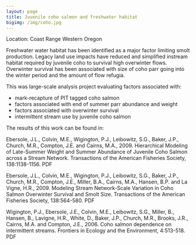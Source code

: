 ```yaml
---
layout: page
title: Juvenile coho salmon and freshwater habitat
bigimg: /img/coho.jpg
---
```



Location: Coast Range Western Oregon

Freshwater water habitat has been identified as a major factor limiting 
smolt production. Legacy land use impacts have reduced and simplified 
instream habitat required by juvenile coho to survival high overwinter 
flows. Overwinter survival has been associated with size of coho parr 
going into the winter period and the amount of flow refugia. 


This was large-scale analysis project evaluating factors associated with:

* mark-recapture of PIT tagged coho salmon
* factors associated with end of summer parr abundance and weight
* factors associated with overwinter survival
* intermittent stream use by juvenile coho salmon 


The results of this work can be found in:

Ebersole, J.L., Colvin, M.E., Wigington, P.J., Leibowitz, S.G., Baker, J.P., Church, M.R., Compton, J.E. and Cairns, M.A., 2009. Hierarchical Modeling of Late-Summer Weight and Summer Abundance of Juvenile Coho Salmon across a Stream Network. Transactions of the American Fisheries Society, 138:1138-1156. PDF

Ebersole, J.L., Colvin, M.E., Wigington, P.J., Leibowitz, S.G., Baker, J.P., Church, M.R., Compton, J.E., Miller, B.A., Cairns, M.A., Hansen, B.P. and La Vigne, H.R., 2009. Modeling Stream Network-Scale Variation in Coho Salmon Overwinter Survival and Smolt Size. Transactions of the American Fisheries Society, 138:564-580. PDF

Wigington, P.J., Ebersole, J.E., Colvin, M.E., Leibowitz, S.G., Miller, B., Hansen, B., Lavigne, H.R., White, D., Baker, J.P., Church, M.R., Brooks, J.R., Cairns, M.A. and Compton, J.E., 2006. Coho salmon dependence on intermittent streams. Frontiers in Ecology and the Environment, 4:513-518. PDF
